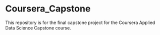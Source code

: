 # Coursera_Capstone
This repository is for the final capstone project for the Coursera Applied Data Science Capstone course.
